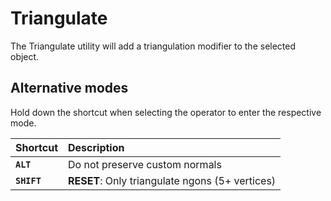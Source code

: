 # Triangulate

The Triangulate utility will add a triangulation modifier to the selected object.

## Alternative modes

Hold down the shortcut when selecting the operator to enter the respective mode.

| Shortcut | Description |
| :--- | :--- |
| **`ALT`** | Do not preserve custom normals |
| **`SHIFT`** | **RESET**: Only triangulate ngons (5+ vertices) |